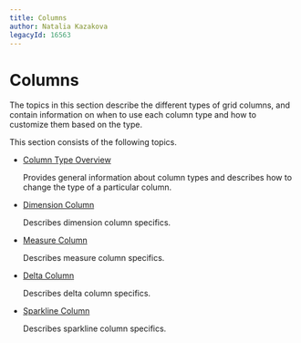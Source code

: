 ```yaml
---
title: Columns
author: Natalia Kazakova
legacyId: 16563
---
```

# Columns
The topics in this section describe the different types of grid columns, and contain information on when to use each column type and how to customize them based on the type.

This section consists of the following topics.
* [Column Type Overview](columns/column-type-overview.md)
	
	Provides general information about column types and describes how to change the type of a particular column.
* [Dimension Column](columns/dimension-column.md)
	
	Describes dimension column specifics.
* [Measure Column](columns/measure-column.md)
	
	Describes measure column specifics.
* [Delta Column](columns/delta-column.md)
	
	Describes delta column specifics.
* [Sparkline Column](columns/sparkline-column.md)
	
	Describes sparkline column specifics.